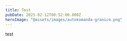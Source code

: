 ```yaml
---
title: Test
pubDate: 2025-02-12T00:52:00.000Z
heroImage: "@assets/images/autokomanda-granice.png"
---
```

test
